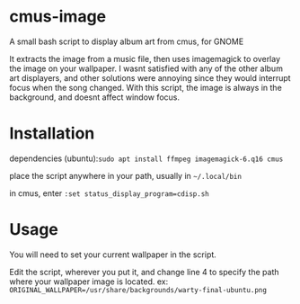 # cmus-image
A small bash script to display album art from cmus, for GNOME

It extracts the image from a music file, then uses imagemagick to overlay the image on your wallpaper. I wasnt satisfied with any of the other album art displayers, and other solutions were annoying since they would interrupt focus when the song changed. With this script, the image is always in the background, and doesnt affect window focus.  

# Installation

dependencies (ubuntu):`sudo apt install ffmpeg imagemagick-6.q16 cmus`

place the script anywhere in your path, usually in `~/.local/bin`

in cmus, enter `:set status_display_program=cdisp.sh`

# Usage

You will need to set your current wallpaper in the script. 

Edit the script, wherever you put it, and change line 4 to specify the path where your wallpaper image is located. ex: `ORIGINAL_WALLPAPER=/usr/share/backgrounds/warty-final-ubuntu.png`

